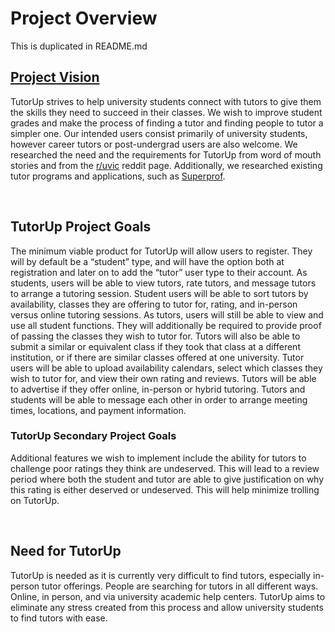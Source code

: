# Project Overview
This is duplicated in README.md

## [Project Vision](https://github.com/uvic-seng321/project-decimal-dogs-5/blob/main/ProjectVision.md)
TutorUp strives to help university students connect with tutors to give them the skills they need to succeed in their classes. We wish to improve student grades and make the process of finding a tutor and finding people to tutor a simpler one. Our intended users consist primarily of university students, however career tutors or post-undergrad users are also welcome. We researched the need and the requirements for TutorUp from word of mouth stories and from the [r/uvic](https://www.reddit.com/user/uvic/) reddit page. Additionally, we researched existing tutor programs and applications, such as [Superprof](https://www.superprof.ca/).

<br/>

## TutorUp Project Goals
The minimum viable product for TutorUp will allow users to register. They will by default be a “student” type, and will have the option both at registration and later on to add the “tutor” user type to their account. As students, users will be able to view tutors, rate tutors, and message tutors to arrange a tutoring session. Student users will be able to sort tutors by availability, classes they are offering to tutor for, rating, and in-person versus online tutoring sessions. As tutors, users will still be able to view and use all student functions. They will additionally be required to provide proof of passing the classes they wish to tutor for. Tutors will also be able to submit a similar or equivalent class if they took that class at a different institution, or if there are similar classes offered at one university. Tutor users will be able to upload availability calendars, select which classes they wish to tutor for, and view their own rating and reviews. Tutors will be able to advertise if they offer online, in-person or hybrid tutoring. Tutors and students will be able to message each other in order to arrange meeting times, locations, and payment information.

### TutorUp Secondary Project Goals
Additional features we wish to implement include the ability for tutors to challenge poor ratings they think are undeserved. This will lead to a review period where both the student and tutor are able to give justification on why this rating is either deserved or undeserved. This will help minimize trolling on TutorUp. 

<br/>

## Need for TutorUp
TutorUp is needed as it is currently very difficult to find tutors, especially in-person tutor offerings. People are searching for tutors in all different ways. Online, in person, and via university academic help centers. TutorUp aims to eliminate any stress created from this process and allow university students to find tutors with ease.

